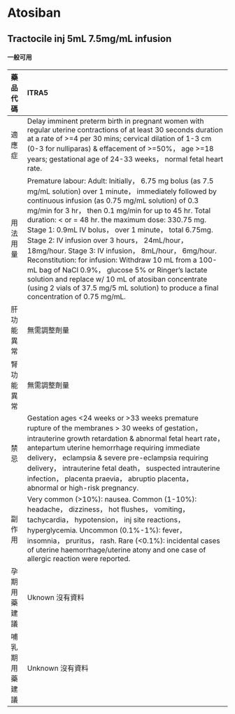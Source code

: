 # Atosiban

## Tractocile inj 5mL 7.5mg/mL infusion

#### 一般可用

| 藥品代碼       | ITRA5                                                                                                                                                                                                                                                                                                                                                                                                                                                                                                                                                                                                                                                                                                           |
|:---------------|:----------------------------------------------------------------------------------------------------------------------------------------------------------------------------------------------------------------------------------------------------------------------------------------------------------------------------------------------------------------------------------------------------------------------------------------------------------------------------------------------------------------------------------------------------------------------------------------------------------------------------------------------------------------------------------------------------------------|
| 適應症         | Delay imminent preterm birth in pregnant women with regular uterine contractions of at least 30 seconds duration at a rate of >=4 per 30 mins; cervical dilation of 1-3 cm (0-3 for nulliparas) & effacement of >=50%， age >=18 years; gestational age of 24-33 weeks， normal fetal heart rate.                                                                                                                                                                                                                                                                                                                                                                                                               |
| 用法用量       | Premature labour: Adult: Initially， 6.75 mg bolus (as 7.5 mg/mL solution) over 1 minute， immediately followed by continuous infusion (as 0.75 mg/mL solution) of 0.3 mg/min for 3 hr， then 0.1 mg/min for up to 45 hr. Total duration: < or = 48 hr. the maximum dose: 330.75 mg. Stage 1: 0.9mL IV bolus， over 1 minute， total 6.75mg. Stage 2: IV infusion over 3 hours， 24mL/hour， 18mg/hour. Stage 3: IV infusion， 8mL/hour， 6mg/hour. Reconstitution: for infusion: Withdraw 10 mL from a 100-mL bag of NaCl 0.9%， glucose 5% or Ringer’s lactate solution and replace w/ 10 mL of atosiban concentrate (using 2 vials of 37.5 mg/5 mL solution) to produce a final concentration of 0.75 mg/mL. |
| 肝功能異常     | 無需調整劑量                                                                                                                                                                                                                                                                                                                                                                                                                                                                                                                                                                                                                                                                                                    |
| 腎功能異常     | 無需調整劑量                                                                                                                                                                                                                                                                                                                                                                                                                                                                                                                                                                                                                                                                                                    |
| 禁忌           | Gestation ages <24 weeks or >33 weeks premature rupture of the membranes > 30 weeks of gestation， intrauterine growth retardation & abnormal fetal heart rate， antepartum uterine hemorrhage requiring immediate delivery， eclampsia & severe pre-eclampsia requiring delivery， intrauterine fetal death， suspected intrauterine infection， placenta praevia， abruptio placenta， abnormal or high-risk pregnancy.                                                                                                                                                                                                                                                                                       |
| 副作用         | Very common (>10%): nausea. Common (1-10%): headache， dizziness， hot flushes， vomiting， tachycardia， hypotension， inj site reactions， hyperglycemia. Uncommon (0.1%-1%): fever， insomnia， pruritus， rash. Rare (<0.1%): incidental cases of uterine haemorrhage/uterine atony and one case of allergic reaction were reported.                                                                                                                                                                                                                                                                                                                                                                        |
| 孕期用藥建議   | Uknown 沒有資料                                                                                                                                                                                                                                                                                                                                                                                                                                                                                                                                                                                                                                                                                                 |
| 哺乳期用藥建議 | Unknown 沒有資料                                                                                                                                                                                                                                                                                                                                                                                                                                                                                                                                                                                                                                                                                                |

